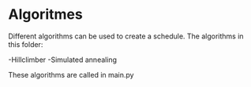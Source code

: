 # Algoritmes

Different algorithms can be used to create a schedule. The algorithms in this folder: 

-Hillclimber
-Simulated annealing

These algorithms are called in main.py
